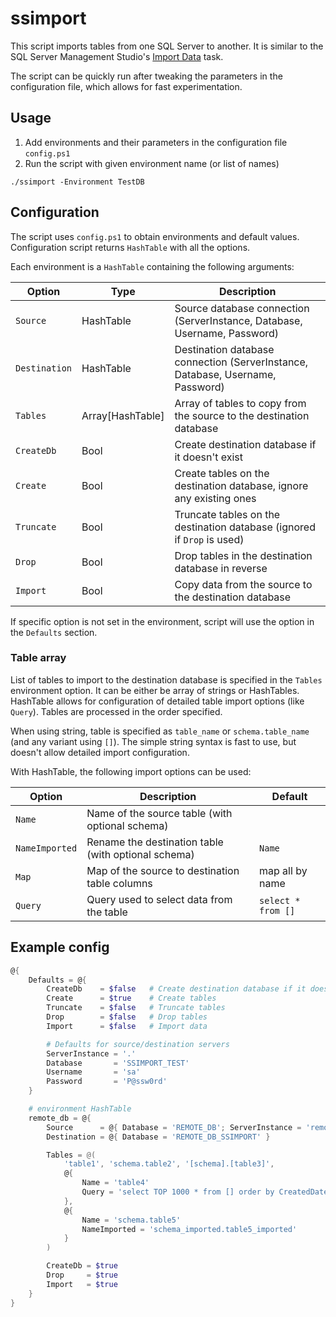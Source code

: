 # ssimport

This script imports tables from one SQL Server to another. It is similar to the SQL Server Management Studio's [Import Data] task.

The script can be quickly run after tweaking the parameters in the configuration file, which allows for fast experimentation.

## Usage

1. Add environments and their parameters in the configuration file `config.ps1`
1. Run the script with given environment name (or list of names)

```
./ssimport -Environment TestDB
```

## Configuration

The script uses `config.ps1` to obtain environments and default values. Configuration script returns `HashTable` with all the options.

Each environment is a `HashTable` containing the following arguments:

|    Option     |       Type       |                                  Description                                   |
| ------------- | ---------------- | ------------------------------------------------------------------------------ |
| `Source`      | HashTable        | Source database connection  (ServerInstance, Database, Username, Password)     |
| `Destination` | HashTable        | Destination database connection (ServerInstance, Database, Username, Password) |
| `Tables`      | Array[HashTable] | Array of tables to copy from the source to the destination database            |
| `CreateDb`    | Bool             | Create destination database if it doesn't exist                                |
| `Create`      | Bool             | Create tables on the destination database, ignore any existing ones            |
| `Truncate`    | Bool             | Truncate tables on the destination database (ignored if `Drop` is used)        |
| `Drop`        | Bool             | Drop tables in the destination database in reverse                             |
| `Import`      | Bool             | Copy data from the source to the destination database                          |

If specific option is not set in the environment, script will use the option in the  `Defaults` section.

### Table array

List of tables to import to the destination database is specified in the `Tables` environment option. It can be either be array of strings or HashTables. HashTable allows for configuration of detailed table import options (like `Query`). Tables are processed in the order specified.

When using string, table is specified as `table_name` or `schema.table_name` (and any variant using `[]`). The simple string syntax is fast to use, but doesn't allow detailed import configuration.

With HashTable, the following import options can be used:

|     Option     |                     Description                     |      Default       |
| -------------- | --------------------------------------------------- | ------------------ |
| `Name`         | Name of the source table (with optional schema)     |                    |
| `NameImported` | Rename the destination table (with optional schema) | `Name`             |
| `Map`          | Map of the source to destination table columns      | map all by name    |
| `Query`        | Query used to select data from the table            | `select * from []` |


## Example config

```powershell
@{
    Defaults = @{
        CreateDb    = $false   # Create destination database if it doesn't exist
        Create      = $true    # Create tables
        Truncate    = $false   # Truncate tables
        Drop        = $false   # Drop tables
        Import      = $false   # Import data

        # Defaults for source/destination servers
        ServerInstance = '.'
        Database       = 'SSIMPORT_TEST'
        Username       = 'sa'
        Password       = 'P@ssw0rd'
    }

    # environment HashTable
    remote_db = @{
        Source      = @{ Database = 'REMOTE_DB'; ServerInstance = 'remote-db.example.com';  Username = 'remote_user'; Password = $Env:PASSWORD }
        Destination = @{ Database = 'REMOTE_DB_SSIMPORT' }

        Tables = @(
            'table1', 'schema.table2', '[schema].[table3]',
            @{
                Name = 'table4'
                Query = 'select TOP 1000 * from [] order by CreatedDate desc'
            },
            @{
                Name = 'schema.table5'
                NameImported = 'schema_imported.table5_imported'
            }
        )

        CreateDb = $true
        Drop     = $true
        Import   = $true
    }
}
```

[Import Data]: https://learn.microsoft.com/en-us/sql/integration-services/import-export-data/start-the-sql-server-import-and-export-wizard?view=sql-server-ver16